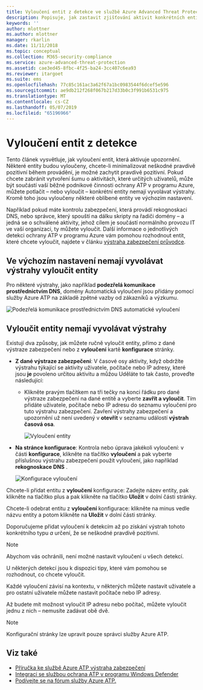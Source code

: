 ```yaml
---
title: Vyloučení entit z detekce ve službě Azure Advanced Threat Protection | Dokumentace Microsoftu
description: Popisuje, jak zastavit zjišťování aktivit konkrétních entit jako podezřelých služby Azure ATP
keywords: ''
author: mlottner
ms.author: mlottner
manager: rkarlin
ms.date: 11/11/2018
ms.topic: conceptual
ms.collection: M365-security-compliance
ms.service: azure-advanced-threat-protection
ms.assetid: cae3ed45-8fbc-4f25-ba24-3cc407c6ea93
ms.reviewer: itargoet
ms.suite: ems
ms.openlocfilehash: 77c85c161ac3a62f67a1bc0983544f6dcef5e596
ms.sourcegitcommit: ae9db212f268f067b217d33b0c3f991b6531c975
ms.translationtype: MT
ms.contentlocale: cs-CZ
ms.lasthandoff: 05/07/2019
ms.locfileid: "65196966"
---
```

# <a name="excluding-entities-from-detections"></a>Vyloučení entit z detekce
Tento článek vysvětluje, jak vyloučení entit, která aktivuje upozornění. Některé entity budou vyloučeny, chcete-li minimalizovat neškodné pravdivě pozitivní během provádění, je možné zachytit pravdivě pozitivní. Pokud chcete zabránit vytvoření šumu o aktivitách, které určitých uživatelů, může být součástí vaší běžné podnikové činnosti ochrany ATP v programu Azure, můžete potlačit – nebo vyloučit – konkrétní entity nemají vyvolávat výstrahy. Kromě toho jsou vyloučeny některé oblíbené entity ve výchozím nastavení. 

Například pokud máte kontrolu zabezpečení, která provádí rekognoskaci DNS, nebo správce, který spouští na dálku skripty na řadiči domény – a jedná se o schválené aktivity, jehož cílem je součástí normálního provozu IT ve vaší organizaci, ty můžete vyloučit. Další informace o jednotlivých detekci ochrany ATP v programu Azure vám pomohou rozhodnout entit, které chcete vyloučit, najdete v článku [výstraha zabezpečení průvodce](suspicious-activity-guide.md).

## <a name="entities-excluded-by-default-from-raising-alerts"></a>Ve výchozím nastavení nemají vyvolávat výstrahy vyloučit entity
 Pro některé výstrahy, jako například **podezřelá komunikace prostřednictvím DNS**, domény Automatická vyloučení jsou přidány pomocí služby Azure ATP na základě zpětné vazby od zákazníků a výzkumu. 
 
![Podezřelá komunikace prostřednictvím DNS automatické vyloučení](./media/dns-auto-exclusions.png) 

## <a name="exclude-entities-from-raising-alerts"></a>Vyloučit entity nemají vyvolávat výstrahy

Existují dva způsoby, jak můžete ručně vyloučit entity, přímo z dané výstraze zabezpečení nebo z **vyloučení** kartě **konfigurace** stránky. 

- **Z dané výstraze zabezpečení**: V časové osy aktivity, když obdržíte výstrahu týkající se aktivity uživatele, počítače nebo IP adresy, které jsou **je** povoleno určitou aktivitu a můžou Uděláte to tak často, proveďte následující:
  - Klikněte pravým tlačítkem na tři tečky na konci řádku pro dané výstraze zabezpečení na dané entitě a vyberte **zavřít a vyloučit**. Tím přidáte uživatele, počítače nebo IP adresu do seznamu vyloučení pro tuto výstrahu zabezpečení. Zavření výstrahy zabezpečení a upozornění už není uvedený v **otevřít** v seznamu událostí **výstrah časová osa**.

    ![Vyloučení entity](./media/exclude-in-sa.png)

- **Na stránce konfigurace**:  Kontrola nebo úprava jakékoli vyloučení: v části **konfigurace**, klikněte na tlačítko **vyloučení** a pak vyberte příslušnou výstrahu zabezpečení použít vyloučení, jako například **rekognoskace DNS** .

    ![Konfigurace vyloučení](./media/exclusions.png)

Chcete-li přidat entitu z **vyloučení** konfigurace: Zadejte název entity, pak klikněte na tlačítko plus a pak klikněte na tlačítko **Uložit** v dolní části stránky.

Chcete-li odebrat entitu z **vyloučení** konfigurace: klikněte na minus vedle názvu entity a potom klikněte na **Uložit** v dolní části stránky.

Doporučujeme přidat vyloučení k detekcím až po získání výstrah tohoto konkrétního typu *a* určení, že se neškodné pravdivě pozitivní. 

> [!NOTE]
> Abychom vás ochránili, není možné nastavit vyloučení u všech detekcí. 

U některých detekcí jsou k dispozici tipy, které vám pomohou se rozhodnout, co chcete vyloučit. 

Každé vyloučení závisí na kontextu, v některých můžete nastavit uživatele a pro ostatní uživatele můžete nastavit počítače nebo IP adresy. 

Až budete mít možnost vyloučit IP adresu nebo počítač, můžete vyloučit jednu z nich – nemusíte zadávat obě dvě.

> [!NOTE]
> Konfigurační stránky lze upravit pouze správci služby Azure ATP.


## <a name="see-also"></a>Viz také

- [Příručka ke službě Azure ATP výstraha zabezpečení](suspicious-activity-guide.md)
- [Integraci se službou ochrana ATP v programu Windows Defender](integrate-wd-atp.md)
- [Podívejte se na fórum služby Azure ATP.](https://aka.ms/azureatpcommunity)

